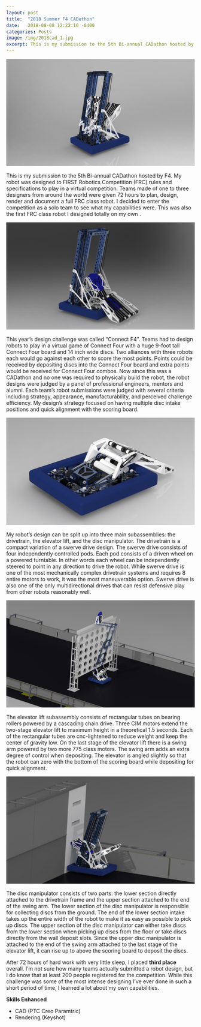 ```yaml
---
layout: post
title:  "2018 Summer F4 CADathon"
date:   2018-08-08 12:22:10 -0400
categories: Posts
image: /img/2018cad_1.jpg
excerpt: This is my submission to the 5th Bi-annual CADathon hosted by F4. My robot was designed to FIRST Robotics Competition (FRC) rules and specifications to play in a virtual competition. Teams made of one to three designers...
---
```

![Cover Image](/img/2018cad_1.jpg)

This is my submission to the 5th Bi-annual CADathon hosted by F4. My robot was designed to FIRST Robotics Competition (FRC) rules and specifications to play in a virtual competition. Teams made of one to three designers from around the world were given 72 hours to plan, design, render and document a full FRC class robot. I decided to enter the competition as a solo team to see what my capabilities were. This was also the first FRC class robot I designed totally on my own .

![Intaking Positon Image](/img/2018cad_2.jpg)

This year’s design challenge was called “Connect F4”. Teams had to design robots to play in a virtual game of Connect Four with a huge 9-foot tall Connect Four board and 14 inch wide discs. Two alliances with three robots each would go against each other to score the most points. Points could be received by depositing discs into the Connect Four board and extra points would be received for Connect Four combos. Now since this was a CADathon and no one was required to physically build the robot, the robot designs were judged by a panel of professional engineers, mentors and alumni. Each team’s robot submissions were judged with several criteria including strategy, appearance, manufacturability, and perceived challenge efficiency. My design’s strategy focused on having multiple disc intake positions and quick alignment with the scoring board.

![Drive Train and Intake Image](/img/2018cad_3.jpg)

My robot’s design can be split up into three main subassemblies: the drivetrain, the elevator lift, and the disc manipulator. The drivetrain is a compact variation of a swerve drive design. The swerve drive consists of four independently controlled pods. Each pod consists of a driven wheel on a powered turntable. In other words each wheel can be independently steered to point in any direction to drive the robot. While swerve drive is one of the most mechanically complex drivetrain systems and requires 8 entire motors to work, it was the most maneuverable option. Swerve drive is also one of the only multidirectional drives that can resist defensive play from other robots reasonably well.

![Scoring Position Image](/img/2018cad_4.jpg)

The elevator lift subassembly consists of rectangular tubes on bearing rollers powered by a cascading chain drive. Three CIM motors extend the two-stage elevator lift to maximum height in a theoretical 1.5 seconds. Each of the rectangular tubes are cnc-lightened to reduce weight and keep the center of gravity low. On the last stage of the elevator lift there is a swing arm powered by two more 775 class motors. The swing arm adds an extra degree of control when depositing. The elevator is angled slightly so that the robot can zero with the bottom of the scoring board while depositing for quick alignment.

![Wall Intaking Position](/img/2018cad_5.jpg)

The disc manipulator consists of two parts: the lower section directly attached to the drivetrain frame and the upper section attached to the end of the swing arm. The lower section of the disc manipulator is responsible for collecting discs from the ground. The end of the lower section intake takes up the entire width of the robot to make it as easy as possible to pick up discs. The upper section of the disc manipulator can either take discs from the lower section when picking up discs from the floor or take discs directly from the wall deposit slots. Since the upper disc manipulator is attached to the end of the swing arm attached to the last stage of the elevator lift, it can rise up to above the scoring board to deposit the discs. 

After 72 hours of hard work with very little sleep, I placed **third place** overall. I’m not sure how many teams actually submitted a robot design, but I do know that at least 200 people registered for the competition. While this challenge was some of the most intense designing I’ve ever done in such a short period of time, I learned a lot about my own capabilities.

**Skills Enhanced**
- CAD (PTC Creo Paramtric)
- Rendering (Keyshot)